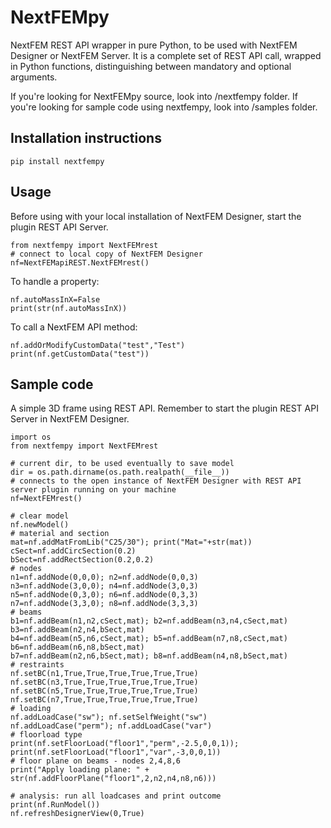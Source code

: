 # NextFEMpy

NextFEM REST API wrapper in pure Python, to be used with NextFEM Designer or NextFEM Server. 
It is a complete set of REST API call, wrapped in Python functions, distinguishing between mandatory and optional arguments.

If you're looking for NextFEMpy source, look into /nextfempy folder.
If you're looking for sample code using nextfempy, look into /samples folder.

## Installation instructions

```
pip install nextfempy
```

## Usage

Before using with your local installation of NextFEM Designer, start the plugin REST API Server.

```
from nextfempy import NextFEMrest
# connect to local copy of NextFEM Designer
nf=NextFEMapiREST.NextFEMrest()
```

To handle a property:
```
nf.autoMassInX=False
print(str(nf.autoMassInX))
```

To call a NextFEM API method:

```
nf.addOrModifyCustomData("test","Test")
print(nf.getCustomData("test"))
```

## Sample code

A simple 3D frame using REST API. Remember to start the plugin REST API Server in NextFEM Designer.
```
import os
from nextfempy import NextFEMrest

# current dir, to be used eventually to save model
dir = os.path.dirname(os.path.realpath(__file__))
# connects to the open instance of NextFEM Designer with REST API server plugin running on your machine
nf=NextFEMrest()

# clear model
nf.newModel()
# material and section
mat=nf.addMatFromLib("C25/30"); print("Mat="+str(mat))
cSect=nf.addCircSection(0.2)
bSect=nf.addRectSection(0.2,0.2)
# nodes
n1=nf.addNode(0,0,0); n2=nf.addNode(0,0,3)
n3=nf.addNode(3,0,0); n4=nf.addNode(3,0,3)
n5=nf.addNode(0,3,0); n6=nf.addNode(0,3,3)
n7=nf.addNode(3,3,0); n8=nf.addNode(3,3,3)
# beams
b1=nf.addBeam(n1,n2,cSect,mat); b2=nf.addBeam(n3,n4,cSect,mat)
b3=nf.addBeam(n2,n4,bSect,mat)
b4=nf.addBeam(n5,n6,cSect,mat); b5=nf.addBeam(n7,n8,cSect,mat)
b6=nf.addBeam(n6,n8,bSect,mat)
b7=nf.addBeam(n2,n6,bSect,mat); b8=nf.addBeam(n4,n8,bSect,mat)
# restraints
nf.setBC(n1,True,True,True,True,True,True)
nf.setBC(n3,True,True,True,True,True,True)
nf.setBC(n5,True,True,True,True,True,True)
nf.setBC(n7,True,True,True,True,True,True)
# loading
nf.addLoadCase("sw"); nf.setSelfWeight("sw")
nf.addLoadCase("perm"); nf.addLoadCase("var")
# floorload type
print(nf.setFloorLoad("floor1","perm",-2.5,0,0,1)); print(nf.setFloorLoad("floor1","var",-3,0,0,1))
# floor plane on beams - nodes 2,4,8,6
print("Apply loading plane: " + str(nf.addFloorPlane("floor1",2,n2,n4,n8,n6)))

# analysis: run all loadcases and print outcome
print(nf.RunModel())
nf.refreshDesignerView(0,True)
```

